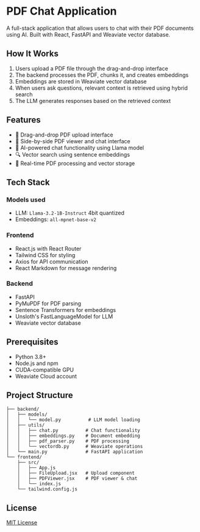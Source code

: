 # PDF Chat Application

A full-stack application that allows users to chat with their PDF documents using AI. Built with React, FastAPI and Weaviate vector database.

## How It Works

1. Users upload a PDF file through the drag-and-drop interface
2. The backend processes the PDF, chunks it, and creates embeddings
3. Embeddings are stored in Weaviate vector database
4. When users ask questions, relevant context is retrieved using hybrid search
5. The LLM generates responses based on the retrieved context

## Features

- 📁 Drag-and-drop PDF upload interface
- 📄 Side-by-side PDF viewer and chat interface
- 💬 AI-powered chat functionality using Llama model
- 🔍 Vector search using sentence embeddings
- 🚀 Real-time PDF processing and vector storage

## Tech Stack

### Models used

- LLM: `Llama-3.2-1B-Instruct` 4bit quantized
- Embeddings: `all-mpnet-base-v2`

### Frontend

- React.js with React Router
- Tailwind CSS for styling
- Axios for API communication
- React Markdown for message rendering

### Backend

- FastAPI
- PyMuPDF for PDF parsing
- Sentence Transformers for embeddings
- Unsloth's FastLanguageModel for LLM
- Weaviate vector database

## Prerequisites

- Python 3.8+
- Node.js and npm
- CUDA-compatible GPU
- Weaviate Cloud account

<!-- ## Installation

1. Clone the repository:
```bash
git clone <repository-url>
cd pdf-chat-app
```

2. Set up the backend:
```bash
cd backend
pip install -r requirements.txt
```

3. Create a `.env` file in the backend directory with your Weaviate credentials:
```
WEAVIATE_URL=your-weaviate-cluster-url
WEAVIATE_API_KEY=your-weaviate-api-key
```

4. Set up the frontend:
```bash
cd ../frontend
npm install
```

## Running the Application

1. Start the backend server:
```bash
cd backend
fastapi run main.py
```

2. Start the frontend development server:
```bash
cd frontend
npm run start
```

3. Open your browser and navigate to `http://localhost:3000` -->

## Project Structure

```
├── backend/
│   ├── models/
│   │   └── model.py          # LLM model loading
│   ├── utils/
│   │   ├── chat.py          # Chat functionality
│   │   ├── embeddings.py    # Document embedding
│   │   ├── pdf_parser.py    # PDF processing
│   │   └── vectordb.py      # Weaviate operations
│   └── main.py              # FastAPI application
└── frontend/
    ├── src/
    │   ├── App.js
    │   ├── FileUpload.jsx   # Upload component
    │   ├── PDFViewer.jsx    # PDF viewer & chat
    │   └── index.js
    └── tailwind.config.js
```

## License

[MIT License](LICENSE)
